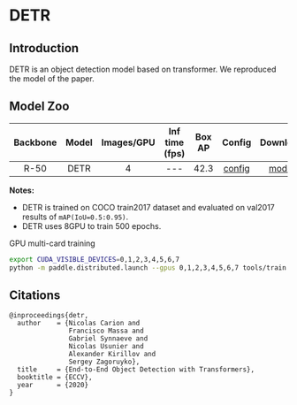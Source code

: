 # DETR

## Introduction


DETR is an object detection model based on transformer. We reproduced the model of the paper.


## Model Zoo

| Backbone | Model | Images/GPU  | Inf time (fps) | Box AP | Config | Download |
|:------:|:--------:|:--------:|:--------------:|:------:|:------:|:--------:|
| R-50 | DETR  | 4 | --- | 42.3 | [config](https://github.com/PaddlePaddle/PaddleDetection/blob/release/2.4/configs/detr/detr_r50_1x_coco.yml) | [model](https://paddledet.bj.bcebos.com/models/detr_r50_1x_coco.pdparams) |

**Notes:**

- DETR is trained on COCO train2017 dataset and evaluated on val2017 results of `mAP(IoU=0.5:0.95)`.
- DETR uses 8GPU to train 500 epochs.

GPU multi-card training
```bash
export CUDA_VISIBLE_DEVICES=0,1,2,3,4,5,6,7
python -m paddle.distributed.launch --gpus 0,1,2,3,4,5,6,7 tools/train.py -c configs/detr/detr_r50_1x_coco.yml --fleet
```

## Citations
```
@inproceedings{detr,
  author    = {Nicolas Carion and
               Francisco Massa and
               Gabriel Synnaeve and
               Nicolas Usunier and
               Alexander Kirillov and
               Sergey Zagoruyko},
  title     = {End-to-End Object Detection with Transformers},
  booktitle = {ECCV},
  year      = {2020}
}
```
